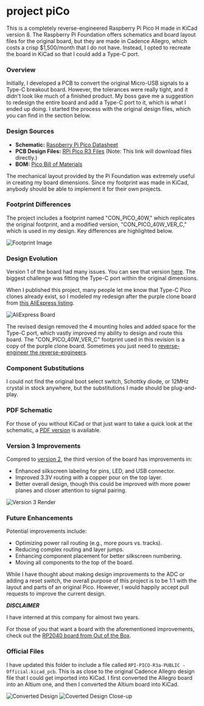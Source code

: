 # project piCo

This is a completely reverse-engineered Raspberry Pi Pico H made in KiCad version 8. The Raspberry Pi Foundation offers schematics and board layout files for the original board, but they are made in Cadence Allegro, which costs a crisp $1,500/month that I do not have. Instead, I opted to recreate the board in KiCad so that I could add a Type-C port.

### Overview

Initially, I developed a PCB to convert the original Micro-USB signals to a Type-C breakout board. However, the tolerances were really tight, and it didn't look like much of a finished product. My boss gave me a suggestion to redesign the entire board and add a Type-C port to it, which is what I ended up doing. I started the process with the original design files, which you can find in the section below.

### Design Sources

- **Schematic:** [Raspberry Pi Pico Datasheet](https://datasheets.raspberrypi.com/pico/pico-datasheet.pdf#page=26)
- **PCB Design Files:** [RPi Pico R3 Files](https://datasheets.raspberrypi.com/pico/RPi-Pico-R3-PUBLIC-20200119.zip) (Note: This link will download files directly.)
- **BOM:** [Pico Bill of Materials](https://archive.is/NHUY5)

The mechanical layout provided by the Pi Foundation was extremely useful in creating my board dimensions. Since my footprint was made in KiCad, anybody should be able to implement it for their own projects.

### Footprint Differences

The project includes a footprint named "CON_PICO_40W," which replicates the original footprint, and a modified version, "CON_PICO_40W_VER_C," which is used in my design. Key differences are highlighted below.

![Footprint Image](https://github.com/sabogalc/project-piCo/assets/53708281/e2d75217-aeb5-4e7a-b6b1-d67d2e49ab80)

### Design Evolution

Version 1 of the board had many issues. You can see that version [here](https://github.com/sabogalc/project-piCo/tree/4ffbc08c13815f0195cdc85224667cf2c5e13563). The biggest challenge was fitting the Type-C port within the original dimensions.

When I published this project, many people let me know that Type-C Pico clones already exist, so I modeled my redesign after the purple clone board from [this AliExpress listing](https://www.aliexpress.com/item/3256805444428998.html).

![AliExpress Board](https://github.com/sabogalc/project-piCo/assets/53708281/1c073767-9edb-4e5f-8591-c8f2ccd30e73)

The revised design removed the 4 mounting holes and added space for the Type-C port, which vastly improved my ability to design and route this board. The "CON_PICO_40W_VER_C" footprint used in this revision is a copy of the purple clone board. Sometimes you just need to [reverse-engineer the reverse-engineers](https://youtu.be/FVEQJNRmfDQ?t=431).

### Component Substitutions

I could not find the original boot select switch, Schottky diode, or 12MHz crystal in stock anywhere, but the substitutions I made should be plug-and-play.

### PDF Schematic

For those of you without KiCad or that just want to take a quick look at the schematic, a [PDF version](https://github.com/sabogalc/project-piCo/blob/main/KiCad%20Projects/Pico%20C/RPI-PICO-R3a-PUBLIC.pdf) is available.

### Version 3 Improvements

Compred to [version 2](https://github.com/sabogalc/project-piCo/tree/e2333728981e60bb3f34c05a658cf739d1d45163), the third version of the board has improvements in:

- Enhanced silkscreen labeling for pins, LED, and USB connector.
- Improved 3.3V routing with a copper pour on the top layer.
- Better overall design, though this could be improved with more power planes and closer attention to signal pairing.

![Version 3 Render](https://github.com/sabogalc/project-piCo/assets/53708281/e1c1a218-cc8b-47e4-8b84-a7cff7ebbea9)

### Future Enhancements

Potential improvements include:

- Optimizing power rail routing (e.g., more pours vs. tracks).
- Reducing complex routing and layer jumps.
- Enhancing component placement for better silkscreen numbering.
- Moving all components to the top of the board.

While I have thought about making design improvements to the ADC or adding a reset switch, the overall purpose of this project is to be 1:1 with the layout and parts of an original Pico. However, I would happily accept pull requests to improve the current design. 

_**DISCLAIMER**_

I have interned at this company for almost two years.

For those of you that want a board with the aforementioned improvements, check out the [RP2040 board from Out of the Box](https://www.ootbelec.com/store/p/ootb-rp2040).

### Official Files

I have updated this folder to include a file called `RPI-PICO-R3a-PUBLIC - Official.kicad_pcb`. This is as close to the original Cadence Allegro design file that I could get imported into KiCad. I first converted the Allegro board into an Altium one, and then I converted the Altium board into KiCad.

![Converted Design](https://github.com/sabogalc/project-piCo/assets/53708281/2ef8d706-aa4e-4265-992c-f2f538ea8131)
![Coverted Design Close-up](https://github.com/sabogalc/project-piCo/assets/53708281/453bdc88-b8c0-4084-bf2b-c5cee0fe55d0)